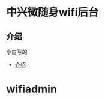 <h1>中兴微随身wifi后台</h1>

## 介绍

小白写的
- [介绍](https://www.my-youth.cn/2023/08/12/ztewechatportablewifiadmin/)
# wifiadmin
